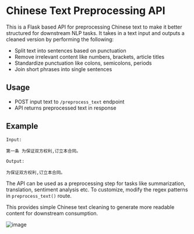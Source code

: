 # Chinese Text Preprocessing API

This is a Flask based API for preprocessing Chinese text to make it better structured for downstream NLP tasks. It takes in a text input and outputs a cleaned version by performing the following:

- Split text into sentences based on punctuation  
- Remove irrelevant content like numbers, brackets, article titles
- Standardize punctuation like colons, semicolons, periods
- Join short phrases into single sentences

## Usage

- POST input text to `/preprocess_text` endpoint  
- API returns preprocessed text in response

## Example

```
Input:

第一条 为保证双方权利,订立本合同。

Output:  

为保证双方权利,订立本合同。
```

The API can be used as a preprocessing step for tasks like summarization, translation, sentiment analysis etc. To customize, modify the regex patterns in `preprocess_text()` route.

This provides simple Chinese text cleaning to generate more readable content for downstream consumption.

![image](https://github.com/richice/Text-Preprocessing-Website/assets/99071400/714c9d3b-3cf1-47cf-a124-dc6ddbe11c38)

